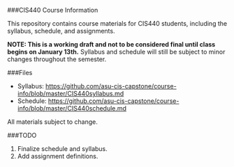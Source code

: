 ###CIS440 Course Information

This repository contains course materials for CIS440 students, including the syllabus, schedule, and assignments.

**NOTE: This is a working draft and not to be considered final until class begins on January 13th.**
Syllabus and schedule will still be subject to minor changes throughout the semester.

###Files

- Syllabus: https://github.com/asu-cis-capstone/course-info/blob/master/CIS440syllabus.md
- Schedule: https://github.com/asu-cis-capstone/course-info/blob/master/CIS440schedule.md

All materials subject to change.

###TODO

1. Finalize schedule and syllabus.
2. Add assignment definitions.


